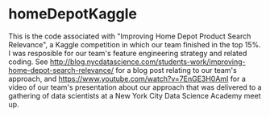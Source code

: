 # homeDepotKaggle
This is the code associated with "Improving Home Depot Product Search Relevance", a Kaggle competition in which our team finished in the top 15%.  I was resposible for our team's feature engineering strategy and related coding. See http://blog.nycdatascience.com/students-work/improving-home-depot-search-relevance/ for a blog post relating to our team's approach, and https://www.youtube.com/watch?v=7EnGE3H0AmI for a video of our team's presentation about our approach that was delivered to a gathering of data scientists at a New York City Data Science Academy meet up.
